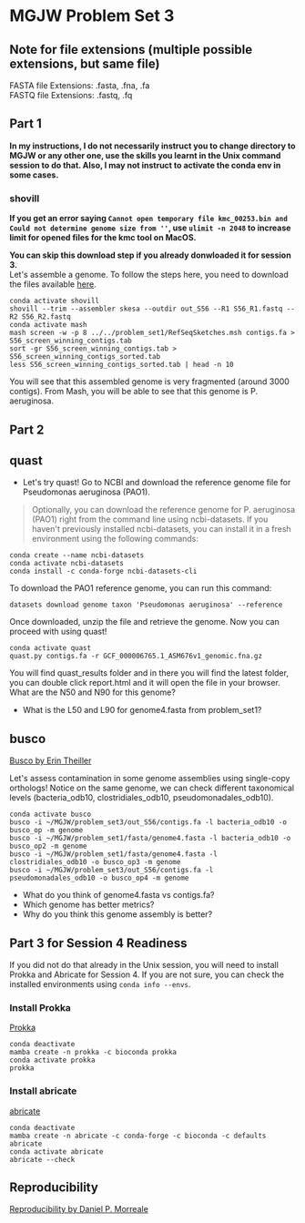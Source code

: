 # MGJW Problem Set 3

## Note for file extensions (multiple possible extensions, but same file)
FASTA file Extensions: .fasta, .fna, .fa<br/>
FASTQ file Extensions: .fastq, .fq

## Part 1
**In my instructions, I do not necessarily instruct you to change directory to MGJW or any other one, use the skills you learnt in the Unix command session to do that. Also, I may not instruct to activate the conda env in some cases.**

### shovill
**If you get an error saying `Cannot open temporary file kmc_00253.bin and Could not determine genome size from ''`, use `ulimit -n 2048` to increase limit for opened files for the kmc tool on MacOS.**<br/>

**You can skip this download step if you already donwloaded it for session 3.**<br/>
Let's assemble a genome. To follow the steps here, you need to download the files available [here](https://www.dropbox.com/scl/fo/8ni4qic39mb3ojapgci1x/h?dl=0&rlkey=p6gyncbcees8754go5s8votvu).
```
conda activate shovill
shovill --trim --assembler skesa --outdir out_S56 --R1 S56_R1.fastq --R2 S56_R2.fastq
conda activate mash
mash screen -w -p 8 ../../problem_set1/RefSeqSketches.msh contigs.fa > S56_screen_winning_contigs.tab
sort -gr S56_screen_winning_contigs.tab > S56_screen_winning_contigs_sorted.tab
less S56_screen_winning_contigs_sorted.tab | head -n 10
```
You will see that this assembled genome is very fragmented (around 3000 contigs). From Mash, you will be able to see that this genome is P. aeruginosa.

## Part 2

## quast
* Let's try quast! Go to NCBI and download the reference genome file for Pseudomonas aeruginosa (PAO1).

>Optionally, you can download the reference genome for P. aeruginosa (PAO1) right from the command line using ncbi-datasets. If you haven't previously installed ncbi-datasets, you can install it in a fresh environment using the following commands:
```
conda create --name ncbi-datasets
conda activate ncbi-datasets
conda install -c conda-forge ncbi-datasets-cli
```
To download the PAO1 reference genome, you can run this command:
```
datasets download genome taxon 'Pseudomonas aeruginosa' --reference
```
Once downloaded, unzip the file and retrieve the genome. Now you can proceed with using quast!

```
conda activate quast
quast.py contigs.fa -r GCF_000006765.1_ASM676v1_genomic.fna.gz
```
You will find quast_results folder and in there you will find the latest folder, you can double click report.html and it will open the file in your browser. What are the N50 and N90 for this genome?

* What is the L50 and L90 for genome4.fasta from problem_set1?

## busco
[Busco by Erin Theiller](BUSCO.md)

Let's assess contamination in some genome assemblies using single-copy orthologs! Notice on the same genome, we can check different taxonomical levels (bacteria_odb10, clostridiales_odb10, pseudomonadales_odb10).
```
conda activate busco
busco -i ~/MGJW/problem_set3/out_S56/contigs.fa -l bacteria_odb10 -o busco_op -m genome
busco -i ~/MGJW/problem_set1/fasta/genome4.fasta -l bacteria_odb10 -o busco_op2 -m genome
busco -i ~/MGJW/problem_set1/fasta/genome4.fasta -l clostridiales_odb10 -o busco_op3 -m genome
busco -i ~/MGJW/problem_set3/out_S56/contigs.fa -l pseudomonadales_odb10 -o busco_op4 -m genome
```
* What do you think of genome4.fasta vs contigs.fa?
* Which genome has better metrics?
* Why do you think this genome assembly is better?

## Part 3 for Session 4 Readiness
If you did not do that already in the Unix session, you will need to install Prokka and Abricate for Session 4. If you are not sure, you can check the installed environments using `conda info --envs`.<br/>

### Install Prokka
[Prokka](https://github.com/tseemann/prokka)
```
conda deactivate
mamba create -n prokka -c bioconda prokka
conda activate prokka
prokka
```
### Install abricate
[abricate](https://github.com/tseemann/abricate)
```
conda deactivate
mamba create -n abricate -c conda-forge -c bioconda -c defaults abricate
conda activate abricate
abricate --check
```
## Reproducibility
[Reproducibility by Daniel P. Morreale](Reproducability.md)
